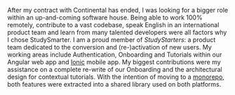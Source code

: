 After my contract with Continental has ended, I was looking for a bigger role within an up-and-coming software house.
Being able to work 100% remotely, contribute to a vast codebase, speak English in an international product team and learn from many talented developers were all factors why I chose StudySmarter.
I am a proud member of <em>StudyStarters</em>: a product team dedicated to the conversion and (re-)activation of new users.
My working areas include Authentication, Onboarding and Tutorials within our Angular web app and <a href="https://ionicframework.com/" target="_blank">Ionic</a> mobile app.
My biggest contributions were my assistance on a complete re-write of our Onboarding and the architectural design for contextual tutorials.
With the intention of moving to a <a href="https://en.wikipedia.org/wiki/Monorepo" target="_blank">monorepo</a>, both features were extracted into a shared library used on both platforms.
